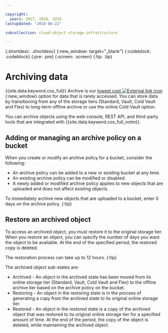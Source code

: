 ```yaml
---

copyright:
  years: 2017, 2018, 2019
lastupdated: "2018-08-22"

subcollection: cloud-object-storage-infrastructure

---
```

{:shortdesc: .shortdesc}
{:new_window: target="_blank"}
{:codeblock: .codeblock}
{:pre: .pre}
{:screen: .screen}
{:tip: .tip}


# Archiving data

{{site.data.keyword.cos_full}} Archive is our [lowest cost ![External link icon](../../icons/launch-glyph.svg "External link icon")](
https://www.ibm.com/cloud/object-storage/pricing/){:new_window} option for data that is rarely accessed. You can store data by transitioning from any of the storage tiers (Standard, Vault, Cold Vault and Flex) to long-term offline archive or use the online Cold Vault option.

You can archive objects using the web console, REST API, and third-party tools that are integrated with {{site.data.keyword.cos_full_notm}}.

## Adding or managing an archive policy on a bucket

When you create or modify an archive policy for a bucket, consider the following:

* An archive policy can be added to a new or existing bucket at any time.
* An existing archive policy can be modified or disabled.
* A newly added or modified archive policy applies to new objects that are uploaded and does not affect existing objects.

To immediately archive new objects that are uploaded to a bucket, enter 0 days on the archive policy.
{:tip}

## Restore an archived object

To access an archived object, you must restore it to the original storage tier. When you restore an object, you can specify the number of days you want the object to be available. At the end of the specified period, the restored copy is deleted.

The restoration process can take up to 12 hours.
{:tip}

The archived object sub-states are:

* Archived - An object in the archived state has been moved from its online storage tier (Standard, Vault, Cold Vault and Flex) to the offline archive tier based on the archive policy on the bucket.
* Restoring - An object in the restoring state is in the process of generating a copy from the archived state to its original online storage tier.
* Restored - An object in the restored state is a copy of the archived object that was restored to its original online storage tier for a specified amount of time. At the end of the period, the copy of the object is deleted, while maintaining the archived object.
